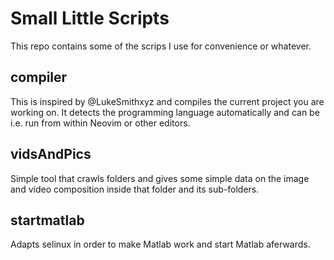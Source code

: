 # Small Little Scripts

This repo contains some of the scrips I use for convenience or whatever.

## compiler

This is inspired by @LukeSmithxyz and compiles the current project you are working on. It detects the programming language automatically and can be i.e. run from within Neovim or other editors.

## vidsAndPics

Simple tool that crawls folders and gives some simple data on the image and video composition inside that folder and its sub-folders.

## startmatlab

Adapts selinux in order to make Matlab work and start Matlab aferwards.
